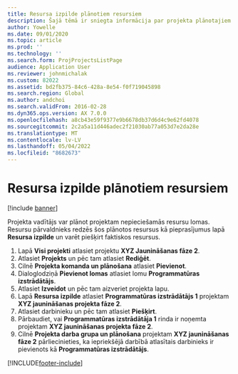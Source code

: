```yaml
---
title: Resursa izpilde plānotiem resursiem
description: Šajā tēmā ir sniegta informācija par projekta plānotajiem resursiem.
author: Yowelle
ms.date: 09/01/2020
ms.topic: article
ms.prod: ''
ms.technology: ''
ms.search.form: ProjProjectsListPage
audience: Application User
ms.reviewer: johnmichalak
ms.custom: 82022
ms.assetid: bd2fb375-84c6-428a-8e54-f0f719045898
ms.search.region: Global
ms.author: andchoi
ms.search.validFrom: 2016-02-28
ms.dyn365.ops.version: AX 7.0.0
ms.openlocfilehash: a8cb43e59f9377e9b6678db37d6d4c9e62fd4078
ms.sourcegitcommit: 2c2a5a11d446adec2f21030ab77a053d7e2da28e
ms.translationtype: MT
ms.contentlocale: lv-LV
ms.lasthandoff: 05/04/2022
ms.locfileid: "8682673"
---
```

# <a name="resource-fulfillment-for-planned-resources"></a>Resursa izpilde plānotiem resursiem

[!include [banner](../includes/banner.md)]

Projekta vadītājs var plānot projektam nepieciešamās resursu lomas. Resursu pārvaldnieks redzēs šos plānotos resursus kā pieprasījumus lapā **Resursa izpilde** un varēt piešķirt faktiskos resursus.

1. Lapā **Visi projekti** atlasiet projektu **XYZ Jaunināšanas fāze 2**.
2. Atlasiet **Projekts** un pēc tam atlasiet **Rediģēt**.
3. Cilnē **Projekta komanda un plānošana** atlasiet **Pievienot**.
4. Dialoglodziņā **Pievienot lomas** atlasiet lomu **Programmatūras izstrādātājs**.
5. Atlasiet **Izveidot** un pēc tam aizveriet projekta lapu.
6. Lapā **Resursa izpilde** atlasiet **Programmatūras izstrādātājs 1** projektam **XYZ jaunināšanas projekta fāze 2**.
7. Atlasiet darbinieku un pēc tam atlasiet **Piešķirt**.
8. Pārbaudiet, vai **Programmatūras izstrādātāja 1** rinda ir noņemta projektam **XYZ jaunināšanas projekta fāze 2**.
9. Cilnē **Projekta darba grupa un plānošana** projektam **XYZ jaunināšanas fāze 2** pārliecinieties, ka iepriekšējā darbībā atlasītais darbinieks ir pievienots kā **Programmatūras izstrādātājs**.


[!INCLUDE[footer-include](../includes/footer-banner.md)]